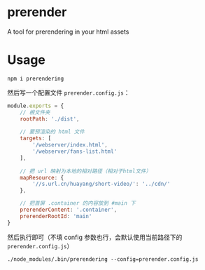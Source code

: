 # prerender
A tool for prerendering in your html assets

# Usage
```
npm i prerendering
```

然后写一个配置文件 `prerender.config.js`：

```js
module.exports = {
    // 根文件夹
    rootPath: './dist',
    
    // 要预渲染的 html 文件
    targets: [
        '/webserver/index.html',
        '/webserver/fans-list.html'
    ],
    
    // 把 url 映射为本地的相对路径（相对于html文件）
    mapResource: {
        '//s.url.cn/huayang/short-video/': '../cdn/'
    },

    // 把首屏 .container 的内容放到 #main 下
    prerenderContent: '.container',
    prerenderRootId: 'main'
}
```

然后执行即可（不填 config 参数也行，会默认使用当前路径下的 `prerender.config.js`）
```
./node_modules/.bin/prerendering --config=prerender.config.js
```
